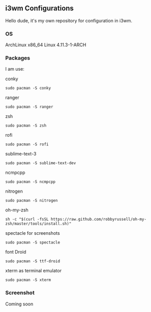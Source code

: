 ## i3wm Configurations

Hello dude, it's my own repository for configuration in i3wm.

### OS

ArchLinux x86_64 Linux 4.11.3-1-ARCH

### Packages

I am use:

conky

`sudo pacman -S conky`

ranger

`sudo pacman -S ranger`

zsh

`sudo pacman -S zsh`

rofi

`sudo pacman -S rofi`

sublime-text-3

`sudo pacman -S sublime-text-dev`

ncmpcpp

`sudo pacman -S ncmpcpp`

nitrogen

`sudo pacman -S nitrogen`

oh-my-zsh

`sh -c "$(curl -fsSL https://raw.github.com/robbyrussell/oh-my-zsh/master/tools/install.sh)"`

spectacle for screenshots

`sudo pacman -S spectacle`

font Droid

`sudo pacman -S ttf-droid`

xterm as terminal emulator

`sudo pacman -S xterm`

### Screenshot

Coming soon
